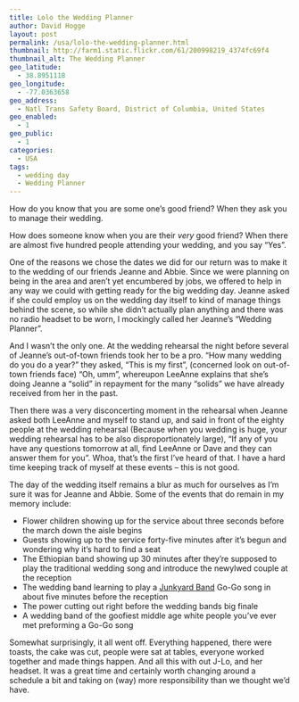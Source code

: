 ```yaml
---
title: Lolo the Wedding Planner
author: David Hogge
layout: post
permalink: /usa/lolo-the-wedding-planner.html
thumbnail: http://farm1.static.flickr.com/61/200998219_4374fc69f4
thumbnail_alt: The Wedding Planner
geo_latitude:
  - 38.8951118
geo_longitude:
  - -77.0363658
geo_address:
  - Natl Trans Safety Board, District of Columbia, United States
geo_enabled:
  - 1
geo_public:
  - 1
categories:
  - USA
tags:
  - wedding day
  - Wedding Planner
---
```

How do you know that you are some one&#8217;s good friend? When they ask you to manage their wedding.

How does someone know when you are their *very* good friend? When there are almost five hundred people attending your wedding, and you say &#8220;Yes&#8221;.

One of the reasons we chose the dates we did for our return was to make it to the wedding of our friends Jeanne and Abbie. Since we were planning on being in the area and aren&#8217;t yet encumbered by jobs, we offered to help in any way we could with getting ready for the big wedding day. Jeanne asked if she could employ us on the wedding day itself to kind of manage things behind the scene, so while she didn&#8217;t actually plan anything and there was no radio headset to be worn, I mockingly called her Jeanne&#8217;s &#8220;Wedding Planner&#8221;.

And I wasn&#8217;t the only one. At the wedding rehearsal the night before several of Jeanne&#8217;s out-of-town friends took her to be a pro. &#8220;How many wedding do you do a year?&#8221; they asked, &#8220;This is my first&#8221;, (concerned look on out-of-town friends face) &#8220;Oh, umm&#8221;, whereupon LeeAnne explains that she&#8217;s doing Jeanne a &#8220;solid&#8221; in repayment for the many &#8220;solids&#8221; we have already received from her in the past.

Then there was a very disconcerting moment in the rehearsal when Jeanne asked both LeeAnne and myself to stand up, and said in front of the eighty people at the wedding rehearsal (Because when you wedding is huge, your wedding rehearsal has to be also disproportionately large), &#8220;If any of you have any questions tomorrow at all, find LeeAnne or Dave and they can answer them for you&#8221;. Whoa, that&#8217;s the first I&#8217;ve heard of that. I have a hard time keeping track of myself at these events &#8211; this is not good.

The day of the wedding itself remains a blur as much for ourselves as I&#8217;m sure it was for Jeanne and Abbie. Some of the events that do remain in my memory include:

*   Flower children showing up for the service about three seconds before the march down the aisle begins
*   Guests showing up to the service forty-five minutes after it&#8217;s begun and wondering why it&#8217;s hard to find a seat
*   The Ethiopian band showing up 30 minutes after they&#8217;re supposed to play the traditional wedding song and introduce the newylwed couple at the reception
*   The wedding band learning to play a [Junkyard Band][1] Go-Go song in about five minutes before the reception
*   The power cutting out right before the wedding bands big finale
*   A wedding band of the goofiest middle age white people you&#8217;ve ever met preforming a Go-Go song

Somewhat surprisingly, it all went off. Everything happened, there were toasts, the cake was cut, people were sat at tables, everyone worked together and made things happen. And all this with out J-Lo, and her headset. It was a great time and certainly worth changing around a schedule a bit and taking on (way) more responsibility than we thought we&#8217;d have.

 [1]: http://en.wikipedia.org/wiki/Junkyard_Band